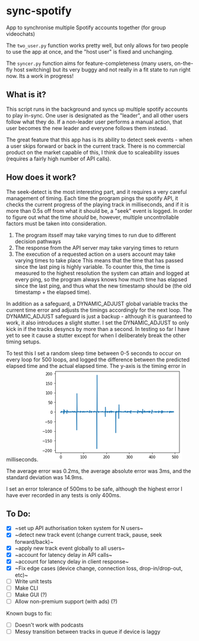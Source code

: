 # sync-spotify
App to synchronise multiple Spotify accounts together (for group videochats)

The ```two_user.py``` function works pretty well, but only allows for two people to use the app at once, and the "host user" is fixed and unchanging. 

The ```syncer.py``` function aims for feature-completeness (many users, on-the-fly host switching) but its very buggy and not really in a fit state to run right now. Its a work in progress!

What is it?
---
This script runs in the background and syncs up multiple spotify accounts to play in-sync. One user is designated as the "leader", and all other users follow what they do. If a non-leader user performs a manual action, that user becomes the new leader and everyone follows them instead.

The great feature that this app has is its ability to detect seek events - when a user skips forward or back in the current track. There is no commercial product on the market capable of this, I think due to scaleability issues (requires a fairly high number of API calls).

How does it work?
---
The seek-detect is the most interesting part, and it requires a very careful management of timing. Each time the program pings the spotify API, it checks the current progress of the playing track in milliseconds, and if it is more than 0.5s off from what it should be, a "seek" event is logged. In order to figure out what the time *should* be, however, multiple uncontrollable factors must be taken into consideration.
 1. The program itsself may take varying times to run due to different decision pathways
 2. The response from the API server may take varying times to return
 3. The execution of a requested action on a users account may take varying times to take place
This means that the time that has passed since the last ping is highly variable. To counter this, the time is measured to the highest resolution the system can attain and logged at every ping, so the program always knows how much time has elapsed since the last ping, and thus what the new timestamp should be (the old timestamp + the elapsed time).

In addition as a safeguard, a DYNAMIC_ADJUST global variable tracks the current time error and adjusts the timings accordingly for the next loop. The DYNAMIC_ADJUST safeguard is just a backup - although it is guaranteed to work, it also introduces a slight stutter. I set the DYNAMIC_ADJUST to only kick in if the tracks desyncs by more than a second. In testing so far I have yet to see it cause a stutter except for when I deliberately break the other timing setups.

To test this I set a random sleep time between 0-5 seconds to occur on every loop for 500 loops, and logged the difference between the predicted elapsed time and the actual elapsed time. The y-axis is the timing error in milliseconds.
![Timing Error](timing_error.png)

The average error was 0.2ms, the average absolute error was 3ms, and the standard deviation was 14.9ms.

I set an error tolerance of 500ms to be safe, although the highest error I have ever recorded in any tests is only 400ms.

To Do:
---
 - [x] ~set up API authorisation token system for N users~
 - [x] ~detect new track event (change current track, pause, seek forward/back)~
 - [x] ~apply new track event globally to all users~
 - [x] ~account for latency delay in API calls~
 - [x] ~account for latency delay in client response~
 - [x] ~Fix edge cases (device change, connection loss, drop-in/drop-out, etc)~
 - [ ] Write unit tests
 - [ ] Make CLI
 - [ ] Make GUI (?)
 - [ ] Allow non-premium support (with ads) (?)

Known bugs to fix:
 - [ ] Doesn't work with podcasts
 - [ ] Messy transition between tracks in queue if device is laggy
